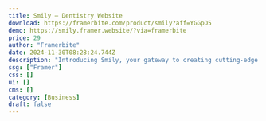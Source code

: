 ```yaml
---
title: Smily — Dentistry Website
download: https://framerbite.com/product/smily?aff=YGGpO5
demo: https://smily.framer.website/?via=framerbite
price: 29
author: "Framerbite"
date: 2024-11-30T08:28:24.744Z
description: "Introducing Smily, your gateway to creating cutting-edge dental websites. Designed specifically for medical, dentistry, and clinic domains, Smily Framer Template empowers you with a comprehensive suite of features."
ssg: ["Framer"]
css: []
ui: []
cms: []
category: [Business]
draft: false
---
```


